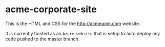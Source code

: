 # acme-corporate-site

This is the HTML and CSS for the http://acmeaom.com website.

It is currently hosted as an `Azure website` that is setup to auto deploy any code pushed to the master branch.
